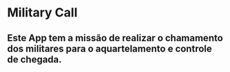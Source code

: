 # Military Call

## Este App tem a missão de realizar o chamamento dos militares para o aquartelamento e controle de chegada.

